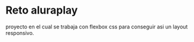 
# Reto aluraplay
proyecto en el cual se trabaja con flexbox css para conseguir asi un layout responsivo.

